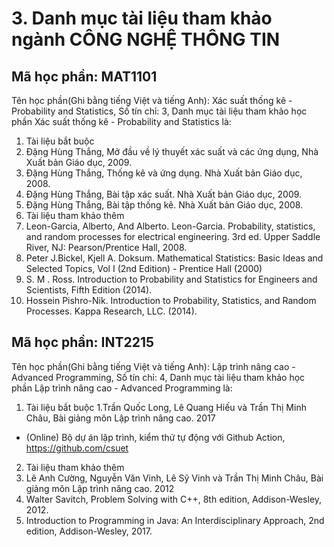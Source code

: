 # 3. Danh mục tài liệu tham khảo ngành CÔNG NGHỆ THÔNG TIN
## Mã học phần: MAT1101
Tên học phần(Ghi bằng tiếng Việt và tiếng Anh): Xác suất thống kê - Probability and Statistics, Số tín chỉ: 3, Danh mục tài liệu tham khảo học phần Xác suất thống kê - Probability and Statistics là:
1. Tài liệu bắt buộc
1. Đặng Hùng Thắng, Mở đầu về lý thuyết xác suất và các ứng dụng, Nhà Xuất bản Giáo dục, 2009.
2. Đặng Hùng Thắng, Thống kê và ứng dụng. Nhà Xuất bản Giáo dục, 2008.
3. Đặng Hùng Thắng, Bài tập xác suất. Nhà Xuất bản Giáo dục, 2009.
4. Đặng Hùng Thắng, Bài tập thống kê. Nhà Xuất bản Giáo dục, 2008.
2. Tài liệu tham khảo thêm
1. Leon-Garcia, Alberto, And Alberto. Leon-Garcia. Probability, statistics, and random processes for electrical engineering. 3rd ed. Upper Saddle River, NJ: Pearson/Prentice Hall, 2008.
2. Peter J.Bickel, Kjell A. Doksum. Mathematical Statistics: Basic Ideas and Selected Topics, Vol I (2nd Edition) - Prentice Hall (2000)
3. S. M . Ross. Introduction to Probability and Statistics for Engineers and Scientists, Fifth Edition (2014).
4. Hossein Pishro-Nik. Introduction to Probability, Statistics, and Random Processes. Kappa Research, LLC. (2014).
## Mã học phần: INT2215
Tên học phần(Ghi bằng tiếng Việt và tiếng Anh): Lập trình nâng cao - Advanced Programming, Số tín chỉ: 4, Danh mục tài liệu tham khảo học phần Lập trình nâng cao - Advanced Programming là:
1. Tài liệu bắt buộc
1.Trần Quốc Long, Lê Quang Hiếu và Trần Thị Minh Châu, Bài giảng môn Lập trình nâng cao. 2017
- (Online) Bộ dự án lập trình, kiểm thử tự động với Github Action, https://github.com/csuet
2. Tài liệu tham khảo thêm
1. Lê Anh Cường, Nguyễn Văn Vinh, Lê Sỹ Vinh và Trần Thị Minh Châu, Bài giảng môn Lập trình nâng cao. 2012
2. Walter Savitch, Problem Solving with C++, 8th edition, Addison-Wesley, 2012.
3. Introduction to Programming in Java: An Interdisciplinary Approach, 2nd edition, Addison-Wesley, 2017.

